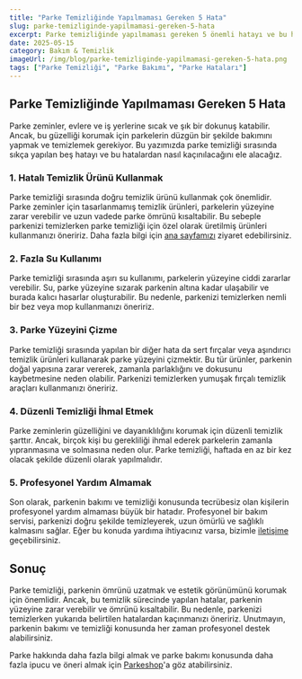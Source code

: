 ```yaml
---
title: "Parke Temizliğinde Yapılmaması Gereken 5 Hata"
slug: parke-temizliginde-yapilmamasi-gereken-5-hata
excerpt: Parke temizliğinde yapılmaması gereken 5 önemli hatayı ve bu hatalardan kaçınmanın yollarını ele alıyoruz.
date: 2025-05-15
category: Bakım & Temizlik
imageUrl: /img/blog/parke-temizliginde-yapilmamasi-gereken-5-hata.png
tags: ["Parke Temizliği", "Parke Bakımı", "Parke Hataları"]
---
```


<h2>Parke Temizliğinde Yapılmaması Gereken 5 Hata</h2>

<p>Parke zeminler, evlere ve iş yerlerine sıcak ve şık bir dokunuş katabilir. Ancak, bu güzelliği korumak için parkelerin düzgün bir şekilde bakımını yapmak ve temizlemek gerekiyor. Bu yazımızda parke temizliği sırasında sıkça yapılan beş hatayı ve bu hatalardan nasıl kaçınılacağını ele alacağız.</p>

<h3>1. Hatalı Temizlik Ürünü Kullanmak</h3>

<p>Parke temizliği sırasında doğru temizlik ürünü kullanmak çok önemlidir. Parke zeminler için tasarlanmamış temizlik ürünleri, parkelerin yüzeyine zarar verebilir ve uzun vadede parke ömrünü kısaltabilir. Bu sebeple parkenizi temizlerken parke temizliği için özel olarak üretilmiş ürünleri kullanmanızı öneririz. Daha fazla bilgi için <a href="https://parkeshop.com">ana sayfamızı</a> ziyaret edebilirsiniz.</p>

<h3>2. Fazla Su Kullanımı</h3>

<p>Parke temizliği sırasında aşırı su kullanımı, parkelerin yüzeyine ciddi zararlar verebilir. Su, parke yüzeyine sızarak parkenin altına kadar ulaşabilir ve burada kalıcı hasarlar oluşturabilir. Bu nedenle, parkenizi temizlerken nemli bir bez veya mop kullanmanızı öneririz.</p>

<h3>3. Parke Yüzeyini Çizme</h3>

<p>Parke temizliği sırasında yapılan bir diğer hata da sert fırçalar veya aşındırıcı temizlik ürünleri kullanarak parke yüzeyini çizmektir. Bu tür ürünler, parkenin doğal yapısına zarar vererek, zamanla parlaklığını ve dokusunu kaybetmesine neden olabilir. Parkenizi temizlerken yumuşak fırçalı temizlik araçları kullanmanızı öneririz.</p>

<h3>4. Düzenli Temizliği İhmal Etmek</h3>

<p>Parke zeminlerin güzelliğini ve dayanıklılığını korumak için düzenli temizlik şarttır. Ancak, birçok kişi bu gerekliliği ihmal ederek parkelerin zamanla yıpranmasına ve solmasına neden olur. Parke temizliği, haftada en az bir kez olacak şekilde düzenli olarak yapılmalıdır.</p>

<h3>5. Profesyonel Yardım Almamak</h3>

<p>Son olarak, parkenin bakımı ve temizliği konusunda tecrübesiz olan kişilerin profesyonel yardım almaması büyük bir hatadır. Profesyonel bir bakım servisi, parkenizi doğru şekilde temizleyerek, uzun ömürlü ve sağlıklı kalmasını sağlar. Eğer bu konuda yardıma ihtiyacınız varsa, bizimle <a href="https://parkeshop.com/contact">iletişime</a> geçebilirsiniz.</p>

<h2>Sonuç</h2>

<p>Parke temizliği, parkenin ömrünü uzatmak ve estetik görünümünü korumak için önemlidir. Ancak, bu temizlik sürecinde yapılan hatalar, parkenin yüzeyine zarar verebilir ve ömrünü kısaltabilir. Bu nedenle, parkenizi temizlerken yukarıda belirtilen hatalardan kaçınmanızı öneririz. Unutmayın, parkenin bakımı ve temizliği konusunda her zaman profesyonel destek alabilirsiniz.</p>

<p>Parke hakkında daha fazla bilgi almak ve parke bakımı konusunda daha fazla ipucu ve öneri almak için <a href="https://parkeshop.com">Parkeshop</a>'a göz atabilirsiniz.</p>